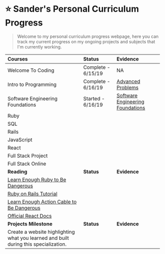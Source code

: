 # :star: Sander's Personal Curriculum Progress

> Welcome to my personal curriculum progress webpage, here you can track my current progress on my ongoing projects and subjects that I'm currently working.

| **Courses**                                                                                        | **Status**             | **Evidence**                                                                     |
| :--------------------------------------------------------------------------------------------- | :----------------- | :--------------------------------------------------------------------------- |
| Welcome To Coding                                                                              | Complete - 6/15/19 | NA                                                                           |
| Intro to Programming                                                                           | Complete - 6/16/19 | [Advanced Problems](./intro_to_programming)                                  |
| Software Engineering Foundations                                                               | Started - 6/16/19  | [Software Engineering Foundations](./full_stack_online_software_engineering) |
| Ruby                                                                                           |                    |                                                                              |
| SQL                                                                                            |                    |                                                                              |
| Rails                                                                                          |                    |                                                                              |
| JavaScript                                                                                     |                    |                                                                              |
| React                                                                                          |                    |                                                                              |
| Full Stack Project                                                                             |                    |                                                                              |
| Full Stack Online                                                                              |                    |                  |
| **Reading**                                                                                    | **Status**         | **Evidence**                                                                 |
| [Learn Enough Ruby to Be Dangerous](https://www.learnenough.com/ruby-tutorial/hello_world)     |                    |                                                                              |
| [Ruby on Rails Tutorial](https://www.railstutorial.org/book)                                   |                    |                                                                              |
| [Learn Enough Action Cable to Be Dangerous](https://www.learnenough.com/action-cable-tutorial) |                    |                                                                              |
| [Official React Docs](https://reactjs.org/docs/getting-started.html)                           |                    |                                                                              |
| **Projects Milestone**                                                                                   | **Status**         | **Evidence**                                                                 |
| Create a website highlighting what you learned and built during this specialization.           |                    |                                                                              |     
